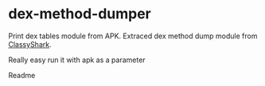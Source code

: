 # dex-method-dumper 

Print dex tables module from APK. Extraced dex method dump module from [ClassyShark](https://github.com/google/android-classyshark).

Really easy run it with apk as a parameter

Readme
